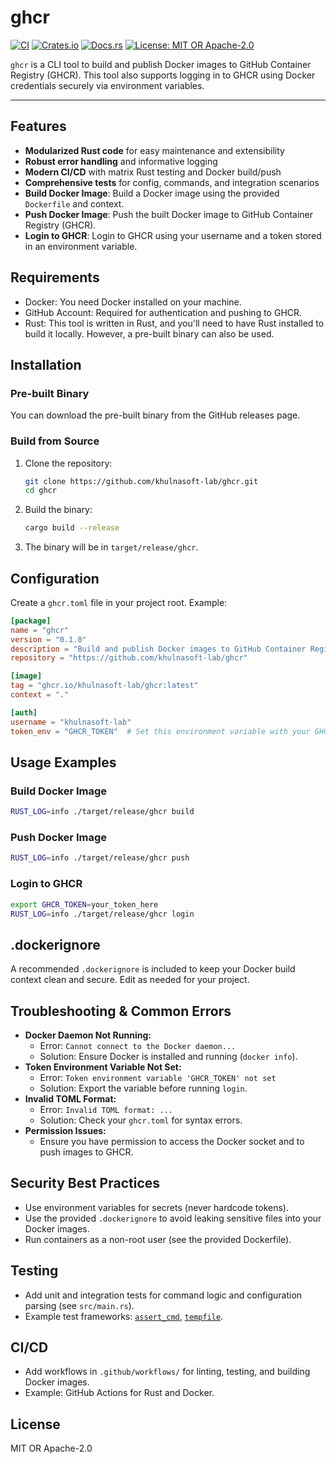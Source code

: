 # ghcr

[![CI](https://github.com/khulnasoft-lab/ghcr/actions/workflows/ci.yml/badge.svg)](https://github.com/khulnasoft-lab/ghcr/actions/workflows/ci.yml)
[![Crates.io](https://img.shields.io/crates/v/ghcr.svg)](https://crates.io/crates/ghcr)
[![Docs.rs](https://docs.rs/ghcr/badge.svg)](https://docs.rs/ghcr)
[![License: MIT OR Apache-2.0](https://img.shields.io/badge/license-MIT%20OR%20Apache--2.0-blue)](LICENSE)

`ghcr` is a CLI tool to build and publish Docker images to GitHub Container Registry (GHCR). This tool also supports logging in to GHCR using Docker credentials securely via environment variables.

---

## Features
- **Modularized Rust code** for easy maintenance and extensibility
- **Robust error handling** and informative logging
- **Modern CI/CD** with matrix Rust testing and Docker build/push
- **Comprehensive tests** for config, commands, and integration scenarios
- **Build Docker Image**: Build a Docker image using the provided `Dockerfile` and context.
- **Push Docker Image**: Push the built Docker image to GitHub Container Registry (GHCR).
- **Login to GHCR**: Login to GHCR using your username and a token stored in an environment variable.

## Requirements

- Docker: You need Docker installed on your machine.
- GitHub Account: Required for authentication and pushing to GHCR.
- Rust: This tool is written in Rust, and you'll need to have Rust installed to build it locally. However, a pre-built binary can also be used.

## Installation

### Pre-built Binary

You can download the pre-built binary from the GitHub releases page.

### Build from Source

1. Clone the repository:
   ```bash
   git clone https://github.com/khulnasoft-lab/ghcr.git
   cd ghcr
   ```
2. Build the binary:
   ```bash
   cargo build --release
   ```
3. The binary will be in `target/release/ghcr`.

## Configuration

Create a `ghcr.toml` file in your project root. Example:

```toml
[package]
name = "ghcr"
version = "0.1.0"
description = "Build and publish Docker images to GitHub Container Registry"
repository = "https://github.com/khulnasoft-lab/ghcr"

[image]
tag = "ghcr.io/khulnasoft-lab/ghcr:latest"
context = "."

[auth]
username = "khulnasoft-lab"
token_env = "GHCR_TOKEN"  # Set this environment variable with your GHCR token
```

## Usage Examples

### Build Docker Image
```bash
RUST_LOG=info ./target/release/ghcr build
```

### Push Docker Image
```bash
RUST_LOG=info ./target/release/ghcr push
```

### Login to GHCR
```bash
export GHCR_TOKEN=your_token_here
RUST_LOG=info ./target/release/ghcr login
```

## .dockerignore
A recommended `.dockerignore` is included to keep your Docker build context clean and secure. Edit as needed for your project.

## Troubleshooting & Common Errors

- **Docker Daemon Not Running:**
  - Error: `Cannot connect to the Docker daemon...`
  - Solution: Ensure Docker is installed and running (`docker info`).
- **Token Environment Variable Not Set:**
  - Error: `Token environment variable 'GHCR_TOKEN' not set`
  - Solution: Export the variable before running `login`.
- **Invalid TOML Format:**
  - Error: `Invalid TOML format: ...`
  - Solution: Check your `ghcr.toml` for syntax errors.
- **Permission Issues:**
  - Ensure you have permission to access the Docker socket and to push images to GHCR.

## Security Best Practices
- Use environment variables for secrets (never hardcode tokens).
- Use the provided `.dockerignore` to avoid leaking sensitive files into your Docker images.
- Run containers as a non-root user (see the provided Dockerfile).

## Testing
- Add unit and integration tests for command logic and configuration parsing (see `src/main.rs`).
- Example test frameworks: [`assert_cmd`](https://docs.rs/assert_cmd), [`tempfile`](https://docs.rs/tempfile).

## CI/CD
- Add workflows in `.github/workflows/` for linting, testing, and building Docker images.
- Example: GitHub Actions for Rust and Docker.

## License
MIT OR Apache-2.0

